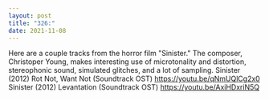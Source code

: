 ```yaml
---
layout: post
title: "326:"
date: 2021-11-08
---
```


Here are a couple tracks from the horror film "Sinister." The composer, Christoper Young, makes interesting use of microtonality and distortion, stereophonic sound, simulated glitches, and a lot of sampling.
 Sinister (2012) Rot Not, Want Not (Soundtrack OST)
https://youtu.be/qNmUQlCg2x0
 Sinister (2012) Levantation (Soundtrack OST)
https://youtu.be/AxiHDxriN5Q
